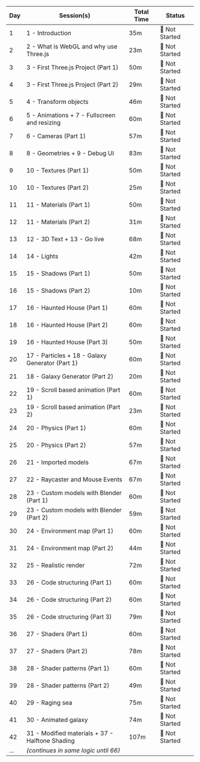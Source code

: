 | Day | Session(s)                                      | Total Time | Status         |
| --- | ----------------------------------------------- | ---------- | -------------- |
| 1   | 1 - Introduction                                | 35m        | 🔲 Not Started |
| 2   | 2 - What is WebGL and why use Three.js          | 23m        | 🔲 Not Started |
| 3   | 3 - First Three.js Project (Part 1)             | 50m        | 🔲 Not Started |
| 4   | 3 - First Three.js Project (Part 2)             | 29m        | 🔲 Not Started |
| 5   | 4 - Transform objects                           | 46m        | 🔲 Not Started |
| 6   | 5 - Animations + 7 - Fullscreen and resizing    | 60m        | 🔲 Not Started |
| 7   | 6 - Cameras (Part 1)                            | 57m        | 🔲 Not Started |
| 8   | 8 - Geometries + 9 - Debug UI                   | 83m        | 🔲 Not Started |
| 9   | 10 - Textures (Part 1)                          | 50m        | 🔲 Not Started |
| 10  | 10 - Textures (Part 2)                          | 25m        | 🔲 Not Started |
| 11  | 11 - Materials (Part 1)                         | 50m        | 🔲 Not Started |
| 12  | 11 - Materials (Part 2)                         | 31m        | 🔲 Not Started |
| 13  | 12 - 3D Text + 13 - Go live                     | 68m        | 🔲 Not Started |
| 14  | 14 - Lights                                     | 42m        | 🔲 Not Started |
| 15  | 15 - Shadows (Part 1)                           | 50m        | 🔲 Not Started |
| 16  | 15 - Shadows (Part 2)                           | 10m        | 🔲 Not Started |
| 17  | 16 - Haunted House (Part 1)                     | 60m        | 🔲 Not Started |
| 18  | 16 - Haunted House (Part 2)                     | 60m        | 🔲 Not Started |
| 19  | 16 - Haunted House (Part 3)                     | 50m        | 🔲 Not Started |
| 20  | 17 - Particles + 18 - Galaxy Generator (Part 1) | 60m        | 🔲 Not Started |
| 21  | 18 - Galaxy Generator (Part 2)                  | 20m        | 🔲 Not Started |
| 22  | 19 - Scroll based animation (Part 1)            | 60m        | 🔲 Not Started |
| 23  | 19 - Scroll based animation (Part 2)            | 23m        | 🔲 Not Started |
| 24  | 20 - Physics (Part 1)                           | 60m        | 🔲 Not Started |
| 25  | 20 - Physics (Part 2)                           | 57m        | 🔲 Not Started |
| 26  | 21 - Imported models                            | 67m        | 🔲 Not Started |
| 27  | 22 - Raycaster and Mouse Events                 | 67m        | 🔲 Not Started |
| 28  | 23 - Custom models with Blender (Part 1)        | 60m        | 🔲 Not Started |
| 29  | 23 - Custom models with Blender (Part 2)        | 59m        | 🔲 Not Started |
| 30  | 24 - Environment map (Part 1)                   | 60m        | 🔲 Not Started |
| 31  | 24 - Environment map (Part 2)                   | 44m        | 🔲 Not Started |
| 32  | 25 - Realistic render                           | 72m        | 🔲 Not Started |
| 33  | 26 - Code structuring (Part 1)                  | 60m        | 🔲 Not Started |
| 34  | 26 - Code structuring (Part 2)                  | 60m        | 🔲 Not Started |
| 35  | 26 - Code structuring (Part 3)                  | 79m        | 🔲 Not Started |
| 36  | 27 - Shaders (Part 1)                           | 60m        | 🔲 Not Started |
| 37  | 27 - Shaders (Part 2)                           | 78m        | 🔲 Not Started |
| 38  | 28 - Shader patterns (Part 1)                   | 60m        | 🔲 Not Started |
| 39  | 28 - Shader patterns (Part 2)                   | 49m        | 🔲 Not Started |
| 40  | 29 - Raging sea                                 | 75m        | 🔲 Not Started |
| 41  | 30 - Animated galaxy                            | 74m        | 🔲 Not Started |
| 42  | 31 - Modified materials + 37 - Halftone Shading | 107m       | 🔲 Not Started |
| ... | *(continues in same logic until 66)*            |            |                |
